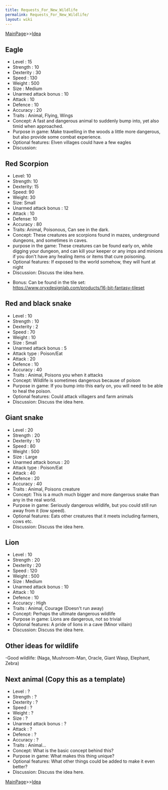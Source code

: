 ```yaml
---
title: Requests_For_New_Wildlife
permalink: Requests_For_New_Wildlife/
layout: wiki
---
```


[MainPage](/keeperrl_wiki/ "wikilink")>>[Idea](/keeperrl_wiki/Idea "wikilink")

Eagle
-----

-   Level : 15
-   Strength : 10
-   Dexterity : 30
-   Speed : 130
-   Weight : 500
-   Size : Medium
-   Unarmed attack bonus : 10
-   Attack : 10
-   Defence : 10
-   Accuracy : 20
-   Traits : Animal, Flying, Wings
-   Concept: A fast and dangerous animal to suddenly bump into, yet also
    timid when approached.
-   Purpose in game: Make travelling in the woods a little more
    dangerous, but also provide some combat experience.
-   Optional features: Elven villages could have a few eagles
-   Discussion:

Red Scorpion
------------

-   Level: 10
-   Strength: 10
-   Dexterity: 15
-   Speed: 90
-   Weight: 30
-   Size: Small
-   Unarmed attack bonus : 12
-   Attack : 10
-   Defense: 10
-   Accuracy : 80
-   Traits: Animal, Poisonous, Can see in the dark.
-   Concept: These creatures are scorpions found in mazes, underground
    dungeons, and sometimes in caves.
-   purpose in the game: These creatures can be found early on, while
    digging your dungeon, and can kill your keeper or any imps and
    minions if you don't have any healing items or items that cure
    poisoning.
-   Optional features: If exposed to the world somehow, they will hunt
    at night
-   Discussion: Discuss the idea here.

<!-- -->

-   Bonus: Can be found in the tile set:
    <https://www.oryxdesignlab.com/products/16-bit-fantasy-tileset>

Red and black snake
-------------------

-   Level : 10
-   Strength : 10
-   Dexterity : 2
-   Speed : 70
-   Weight : 10
-   Size : Small
-   Unarmed attack bonus : 5
-   Attack type : Poison/Eat
-   Attack : 20
-   Defence : 10
-   Accuracy : 40
-   Traits : Animal, Poisons you when it attacks
-   Concept: Wildlife is sometimes dangerous because of poison
-   Purpose in game: If you bump into this early on, you will need to be
    able to heal the poison.
-   Optional features: Could attack villagers and farm animals
-   Discussion: Discuss the idea here.

Giant snake
-----------

-   Level : 20
-   Strength : 20
-   Dexterity : 10
-   Speed : 80
-   Weight : 500
-   Size : Large
-   Unarmed attack bonus : 20
-   Attack type : Poison/Eat
-   Attack : 40
-   Defence : 20
-   Accuracy : 40
-   Traits : Animal, Poisons creature
-   Concept: This is a much much bigger and more dangerous snake than
    any in the real world.
-   Purpose in game: Seriously dangerous wildlife, but you could still
    run away from it (low speed).
-   Optional features: Eats other creatures that it meets including
    farmers, cows etc.
-   Discussion: Discuss the idea here.

Lion
----

-   Level : 10
-   Strength : 20
-   Dexterity : 20
-   Speed : 120
-   Weight : 500
-   Size : Medium
-   Unarmed attack bonus : 10
-   Attack : 10
-   Defence : 10
-   Accuracy : High
-   Traits : Animal, Courage (Doesn't run away)
-   Concept: Perhaps the ultimate dangerous wildlife
-   Purpose in game: Lions are dangerous, not so trivial
-   Optional features: A pride of lions in a cave (Minor villain)
-   Discussion: Discuss the idea here.

Other ideas for wildlife
------------------------

-Good wildlife: (Naga, Mushroom-Man, Oracle, Giant Wasp, Elephant,
Zebra)

Next animal (Copy this as a template)
-------------------------------------

-   Level : ?
-   Strength : ?
-   Dexterity : ?
-   Speed : ?
-   Weight : ?
-   Size : ?
-   Unarmed attack bonus : ?
-   Attack : ?
-   Defence : ?
-   Accuracy : ?
-   Traits : Animal...
-   Concept: What is the basic concept behind this?
-   Purpose in game: What makes this thing unique?
-   Optional features: What other things could be added to make it even
    better?
-   Discussion: Discuss the idea here.

[MainPage](/keeperrl_wiki/ "wikilink")>>[Idea](/keeperrl_wiki/Idea "wikilink")

